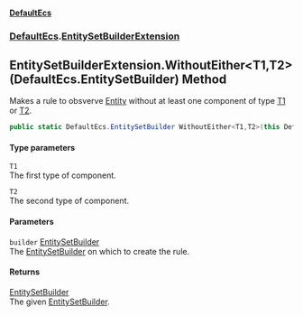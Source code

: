 #### [DefaultEcs](./index.md 'index')
### [DefaultEcs](./DefaultEcs.md 'DefaultEcs').[EntitySetBuilderExtension](./DefaultEcs-EntitySetBuilderExtension.md 'DefaultEcs.EntitySetBuilderExtension')
## EntitySetBuilderExtension.WithoutEither&lt;T1,T2&gt;(DefaultEcs.EntitySetBuilder) Method
Makes a rule to obsverve [Entity](./DefaultEcs-Entity.md 'DefaultEcs.Entity') without at least one component of type [T1](#DefaultEcs-EntitySetBuilderExtension-WithoutEither-T1_T2-(DefaultEcs-EntitySetBuilder)-T1 'DefaultEcs.EntitySetBuilderExtension.WithoutEither&lt;T1,T2&gt;(DefaultEcs.EntitySetBuilder).T1') or [T2](#DefaultEcs-EntitySetBuilderExtension-WithoutEither-T1_T2-(DefaultEcs-EntitySetBuilder)-T2 'DefaultEcs.EntitySetBuilderExtension.WithoutEither&lt;T1,T2&gt;(DefaultEcs.EntitySetBuilder).T2').  
```C#
public static DefaultEcs.EntitySetBuilder WithoutEither<T1,T2>(this DefaultEcs.EntitySetBuilder builder);
```
#### Type parameters
<a name='DefaultEcs-EntitySetBuilderExtension-WithoutEither-T1_T2-(DefaultEcs-EntitySetBuilder)-T1'></a>
`T1`  
The first type of component.  
  
<a name='DefaultEcs-EntitySetBuilderExtension-WithoutEither-T1_T2-(DefaultEcs-EntitySetBuilder)-T2'></a>
`T2`  
The second type of component.  
  
#### Parameters
<a name='DefaultEcs-EntitySetBuilderExtension-WithoutEither-T1_T2-(DefaultEcs-EntitySetBuilder)-builder'></a>
`builder` [EntitySetBuilder](./DefaultEcs-EntitySetBuilder.md 'DefaultEcs.EntitySetBuilder')  
The [EntitySetBuilder](./DefaultEcs-EntitySetBuilder.md 'DefaultEcs.EntitySetBuilder') on which to create the rule.  
  
#### Returns
[EntitySetBuilder](./DefaultEcs-EntitySetBuilder.md 'DefaultEcs.EntitySetBuilder')  
The given [EntitySetBuilder](./DefaultEcs-EntitySetBuilder.md 'DefaultEcs.EntitySetBuilder').  
